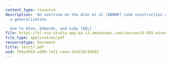 ```yaml
---
content_type: resource
description: 'An overview on the Alon et al [ABNNR] code construction and present
  a generalization

  due to Alon, Edmonds, and Luby [AEL].'
file: https://ol-ocw-studio-app-qa.s3.amazonaws.com/courses/6-895-essential-coding-theory-fall-2004/fb6a3659ad097a21caee42e210c10293_lect17.pdf
file_type: application/pdf
resourcetype: Document
title: lect17.pdf
uid: fb6a3659-ad09-7a21-caee-42e210c10293
---
```

